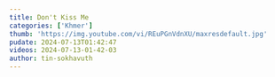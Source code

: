 ```yaml
---
title: Don't Kiss Me
categories: ['Khmer']
thumb: 'https://img.youtube.com/vi/REuPGnVdnXU/maxresdefault.jpg'
pudate: 2024-07-13T01:42:47
videos: 2024-07-13-01-42-03
author: tin-sokhavuth
---
```

